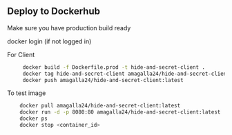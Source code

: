 ## Deploy to Dockerhub

Make sure you have production build ready

docker login (if not logged in)

For Client

``` sh
     docker build -f Dockerfile.prod -t hide-and-secret-client .
     docker tag hide-and-secret-client amagalla24/hide-and-secret-client:latest
     docker push amagalla24/hide-and-secret-client:latest
```
To test image

``` sh
    docker pull amagalla24/hide-and-secret-client:latest
    docker run -d -p 8080:80 amagalla24/hide-and-secret-client:latest
    docker ps
    docker stop <container_id>
```